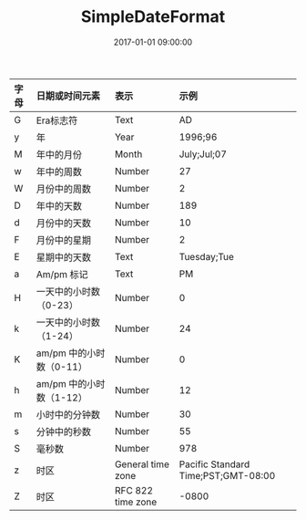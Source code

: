 ﻿---
title: SimpleDateFormat
date: 2017-01-01 09:00:00
tags: [Java]
---

|字母|日期或时间元素|表示|示例|
|:--|:--|:--|:--|
|G|Era标志符|Text|AD|
|y|年|Year|1996;96|
|M|年中的月份|Month|July;Jul;07|
|w|年中的周数|Number|27|
|W|月份中的周数|Number|2|
|D|年中的天数|Number|189|
|d|月份中的天数|Number|10|
|F|月份中的星期|Number|2|
|E|星期中的天数|Text|Tuesday;Tue|
|a|Am/pm 标记|Text|PM|
|H|一天中的小时数（0-23）|Number|0|
|k|一天中的小时数（1-24）|Number|24|
|K|am/pm 中的小时数（0-11）|Number|0|
|h|am/pm 中的小时数（1-12）|Number|12|
|m|小时中的分钟数|Number|30|
|s|分钟中的秒数|Number|55|
|S|毫秒数|Number|978|
|z|时区|General time zone|Pacific Standard Time;PST;GMT-08:00|
|Z|时区|RFC 822 time zone|-0800|



